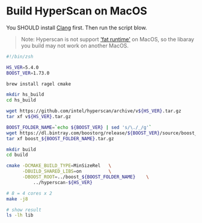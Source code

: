 # Build HyperScan on MacOS

You SHOULD install [Clang](https://www.ics.uci.edu/~pattis/common/handouts/macclion/clang.html) first. Then run the script blow.

>  Note: Hyperscan is not support ['fat runtime'](http://intel.github.io/hyperscan/dev-reference/getting_started.html#fat-runtime) on MacOS, so the libaray you build may not work on another MacOS.

```bash
#!/bin/zsh

HS_VER=5.4.0
BOOST_VER=1.73.0

brew install ragel cmake

mkdir hs_build
cd hs_build

wget https://github.com/intel/hyperscan/archive/v${HS_VER}.tar.gz
tar xf v${HS_VER}.tar.gz

BOOST_FOLDER_NAME=`echo ${BOOST_VER} | sed 's/\./_/g'`
wget https://dl.bintray.com/boostorg/release/${BOOST_VER}/source/boost_${BOOST_FOLDER_NAME}.tar.gz
tar xf boost_${BOOST_FOLDER_NAME}.tar.gz

mkdir build
cd build

cmake -DCMAKE_BUILD_TYPE=MinSizeRel   \
      -DBUILD_SHARED_LIBS=on          \
      -DBOOST_ROOT=../boost_${BOOST_FOLDER_NAME}    \
          ../hyperscan-${HS_VER}

# 8 = 4 cores x 2
make -j8 

# show result
ls -lh lib
```
